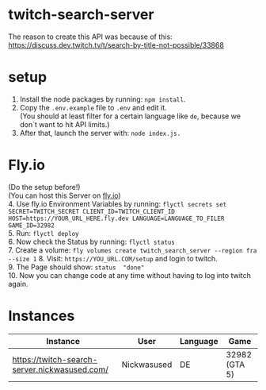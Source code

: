 # twitch-search-server
The reason to create this API was because of this: https://discuss.dev.twitch.tv/t/search-by-title-not-possible/33868  

# setup
1. Install the node packages by running: ```npm install```.  
2. Copy the ```.env.example``` file to ```.env``` and edit it.  
(You should at least filter for a certain language like ```de```, because we don`t want to hit API limits.)  
3. After that, launch the server with: ```node index.js.```  
  
# Fly.io
(Do the setup before!)  
(You can host this Server on [fly.io](https://fly.io/))  
4. Use fly.io Environment Variables by running: ```flyctl secrets set SECRET=TWITCH_SECRET CLIENT_ID=TWITCH_CLIENT_ID HOST=https://YOUR_URL_HERE.fly.dev LANGUAGE=LANGUAGE_TO_FILER GAME_ID=32982```  
5. Run: ```flyctl deploy```  
6. Now check the Status by running: ```flyctl status```  
7. Create a volume: ```fly volumes create twitch_search_server --region fra --size 1```
8. Visit: ```https://YOU_URL.COM/setup``` and login to twitch.  
9. The Page should show: ```status  "done"```  
10. Now you can change code at any time without having to log into twitch again.

# Instances

| Instance | User | Language | Game
| - | - | - | -
| https://twitch-search-server.nickwasused.com/ | Nickwasused | DE | 32982 (GTA 5)  
